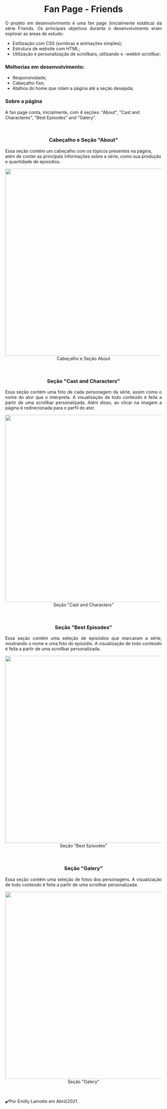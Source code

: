 <h1 align="center">Fan Page - Friends</h1> 
<p align="justify">
O projeto em desenvolvimento é uma fan page (inicialmente estática) da série Friends. Os principais objetivos durante o desenvolvimento eram explorar as áreas de estudo:<br>
  
 - Estilização com CSS (sombras e animações simples);
 - Estrutura de website com HTML;
 - Utilização e personalização de scrollbars, utilizando o -webkit-scrollbar;
 
  <h3>Melhorias em desenvolvimento:</h3>
 
 - Responsividade;
 - Cabeçalho fixo;
 - Atalhos do home que rolam a página até a seção desejada;
 
 <h3> Sobre a página</h3>
 A fan page conta, inicialmente, com 4 seções: "About", "Cast and Characteres", "Best Episodes" and "Galery".<br>
 </p>
 <br>
 <h3 align="center">Cabeçalho e Seção "About"</h3> 
 Essa seção contém um cabeçalho com os tópicos presentes na página, além de conter as principais informações sobre a série, como sua produção e quantidade de episódios.<br>

<p align="center"> 
 
<img src="https://user-images.githubusercontent.com/79487290/114640660-f5f65d80-9ca6-11eb-8c03-f1f02d7f5f6c.PNG" width="600"/>
 <br>Cabeçalho e Seção About
  </p>
  <br>
<h3 align="center">Seção "Cast and Characters"</h3> 
<p align="justify">
Essa seção contém uma foto de cada personagem da série, assim como o nome do ator que o interpreta. A visualização de todo conteúdo é feita a partir de uma scrollbar personalizada. Além disso, ao clicar na imagem a página é redirecionada para o perfil do ator.<br>
</p>
<p align="center"> 
  <img src="https://user-images.githubusercontent.com/79487290/114640903-6604e380-9ca7-11eb-8251-8da3a1fd4571.PNG" width="600"/>
<br>Seção "Cast and Characters"
</p>
<br>

<h3 align="center">Seção "Best Episodes"</h3> 
<p align="justify">
Essa seção contém uma seleção de episódios que marcaram a série, mostrando o nome e uma foto do episódio. A visualização de todo conteúdo é feita a partir de uma scrollbar personalizada.<br>
</p>
<p align="center"> 
  <img src="https://user-images.githubusercontent.com/79487290/114641153-f3e0ce80-9ca7-11eb-9456-86e2c813cd83.PNG" width="600"/>
<br>Seção "Best Episodes"
</p>
<br>

<h3 align="center">Seção "Galery"</h3> 
<p align="justify">
Essa seção contém uma seleção de fotos dos personagens. A visualização de todo conteúdo é feita a partir de uma scrollbar personalizada.<br>
</p>
<p align="center"> 
  <img src="https://user-images.githubusercontent.com/79487290/114641375-6356be00-9ca8-11eb-984a-a8aa27d61dfc.PNG" width="600"/>
<br>Seção "Galery"
</p>
</p>
<br>

  
 
 ✔️Por Emilly Lamotte em Abril/2021.

 
 
